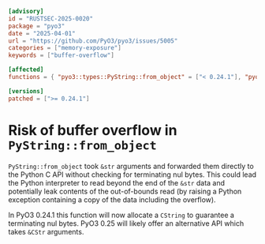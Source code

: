 ```toml
[advisory]
id = "RUSTSEC-2025-0020"
package = "pyo3"
date = "2025-04-01"
url = "https://github.com/PyO3/pyo3/issues/5005"
categories = ["memory-exposure"]
keywords = ["buffer-overflow"]

[affected]
functions = { "pyo3::types::PyString::from_object" = ["< 0.24.1"], "pyo3::types::PyString::from_object_bound" = ["< 0.24.1", ">= 0.21.0"] }

[versions]
patched = [">= 0.24.1"]
```

# Risk of buffer overflow in `PyString::from_object`

`PyString::from_object` took `&str` arguments and forwarded them directly to the Python C API without checking for terminating nul bytes. This could lead the Python interpreter to read beyond the end of the `&str` data and potentially leak contents of the out-of-bounds read (by raising a Python exception containing a copy of the data including the overflow).

In PyO3 0.24.1 this function will now allocate a `CString` to guarantee a terminating nul bytes. PyO3 0.25 will likely offer an alternative API which takes `&CStr` arguments.
